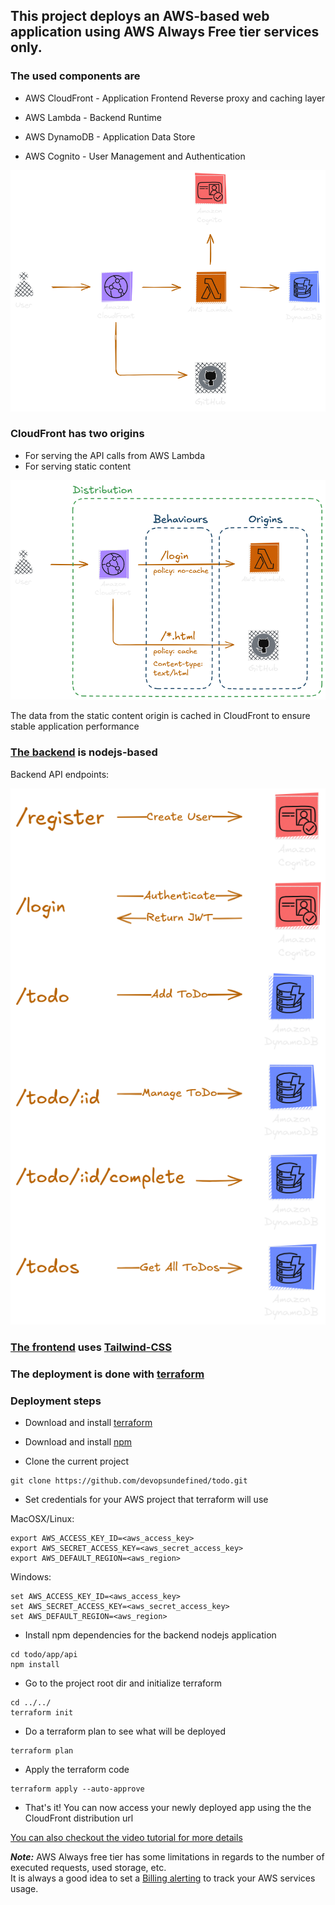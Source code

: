 ## This project deploys an AWS-based web application using AWS Always Free tier services only.

### The used components are

- AWS CloudFront - Application Frontend Reverse proxy and caching layer

- AWS Lambda - Backend Runtime

- AWS DynamoDB - Application Data Store

- AWS Cognito - User Management and Authentication

![image](diagrams/diagram.png)

### CloudFront has two origins
- For serving the API calls from AWS Lambda
- For serving static content


![image](diagrams/cloudfront.png)

The data from the static content origin is cached in CloudFront to ensure stable application performance

### [The backend](app/api/index.js) is nodejs-based

Backend API endpoints:<br>

![image](diagrams/backend.png)

### [The frontend](app/web) uses [Tailwind-CSS](https://tailwindcss.com/)

### The deployment is done with [terraform](https://www.terraform.io/)

### Deployment steps

- Download and install [terraform](https://developer.hashicorp.com/terraform/install)

- Download and install [npm](https://docs.npmjs.com/downloading-and-installing-node-js-and-npm)

- Clone the current project
```
git clone https://github.com/devopsundefined/todo.git
```

- Set credentials for your AWS project that terraform will use

MacOSX/Linux:
```
export AWS_ACCESS_KEY_ID=<aws_access_key>
export AWS_SECRET_ACCESS_KEY=<aws_secret_access_key>
export AWS_DEFAULT_REGION=<aws_region>
```

Windows:
```
set AWS_ACCESS_KEY_ID=<aws_access_key>
set AWS_SECRET_ACCESS_KEY=<aws_secret_access_key>
set AWS_DEFAULT_REGION=<aws_region>
```

- Install npm dependencies for the backend nodejs application
```
cd todo/app/api
npm install
```

- Go to the project root dir and initialize terraform

```
cd ../../
terraform init
```

- Do a terraform plan to see what will be deployed
```
terraform plan
```

- Apply the terraform code
```
terraform apply --auto-approve
```

- That's it! You can now access your newly deployed app using the the CloudFront distribution url

[You can also checkout the video tutorial for more details](https://www.youtube.com/channel/UChWPeml6nwfQ7QCQp4biCPA)

***Note:*** AWS Always free tier has some limitations in regards to the number of executed requests, used storage, etc. <br>It is always a good idea to set a [Billing alerting](https://docs.aws.amazon.com/AmazonCloudWatch/latest/monitoring/monitor_estimated_charges_with_cloudwatch.html) to track your AWS services usage. 